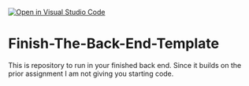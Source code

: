 [![Open in Visual Studio Code](https://classroom.github.com/assets/open-in-vscode-c66648af7eb3fe8bc4f294546bfd86ef473780cde1dea487d3c4ff354943c9ae.svg)](https://classroom.github.com/online_ide?assignment_repo_id=8987155&assignment_repo_type=AssignmentRepo)
# Finish-The-Back-End-Template

This is repository to run in your finished back end. Since it builds on the prior assignment I am not giving you starting code.

